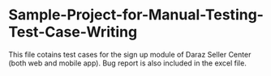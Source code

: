 # Sample-Project-for-Manual-Testing-Test-Case-Writing
This file cotains test cases for the sign up module of Daraz Seller Center (both web and mobile app). Bug report is also included in the excel file.
